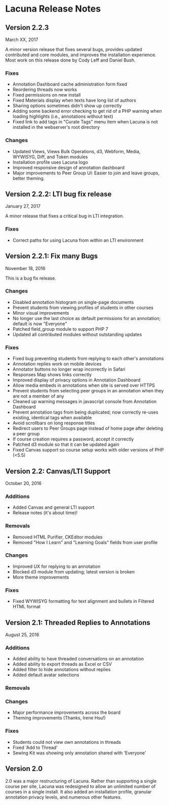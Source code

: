 Lacuna Release Notes
====================

Version 2.2.3
-------------
March XX, 2017

A minor version release that fixes several bugs, provides updated contributed and core modules, and improves the installation experience. Most work on this release done by Cody Leff and Daniel Bush.

### Fixes
 * Annotation Dashboard cache administration form fixed
 * Reordering threads now works
 * Fixed permissions on new install
 * Fixed Materials display when texts have long list of authors
 * Sharing options sometimes didn't show up correctly
 * Adding some backend error checking to get rid of a PHP warning when loading highlights (i.e., annotations without text)
 * Fixed link to add tags in "Curate Tags" menu item when Lacuna is not installed in the webserver's root directory
 
### Changes
 * Updated Views, Views Bulk Operations, d3, Webform, Media, WYWISYG, Diff, and Token modules
 * Installation profile uses Lacuna logo
 * Improved responsive design of annotation dashboard
 * Major improvements to Peer Group UI: Easier to join and leave groups, better theming.

 

Version 2.2.2: LTI bug fix release
-------------
January 27, 2017

A minor release that fixes a critical bug in LTI integration.

### Fixes
 * Correct paths for using Lacuna from within an LTI environment

Version 2.2.1: Fix many Bugs
-------------
November 18, 2016

This is a bug fix release.

### Changes
 * Disabled annotation histogram on single-page documents
 * Prevent students from viewing profiles of students in other courses
 * Minor visual improvements
 * No longer use the last choice as default permissions for an annotation; default is now "Everyone"
 * Patched field_group module to support PHP 7
 * Updated all contributed modules without outstanding updates


### Fixes
 * Fixed bug preventing students from replying to each other's annotations
 * Annotation replies work on mobile devices
 * Annotator buttons no longer wrap incorrectly in Safari
 * Responses Map shows links correctly
 * Improved display of privacy options in Annotation Dashboard
 * Allow media embeds in annotations when site is served over HTTPS
 * Prevent students from selecting peer groups in an annotation when they are not a member of any
 * Cleaned up warning messages in javascript console from Annotation Dashboard
 * Prevent annotation tags from being duplicated; now correctly re-uses existing, identical tags when available
 * Avoid scrollbars on long response titles
 * Redirect users to Peer Groups page instead of home page after deleting a peer group
 * If course creation requires a password, accept it correctly
 * Patched d3 module so that it can be updated again
 * Fixed Canvas support so course setup works with older versions of PHP (<5.5)

Version 2.2: Canvas/LTI Support
-----------
October 20, 2016

### Additions
 * Added Canvas and general LTI support
 * Release notes (it's about time)!

### Removals
 * Removed HTML Purifier, CKEditor modules
 * Removed "How I Learn" and "Learning Goals" fields from user profile

### Changes
 * Improved UX for replying to an annotation
 * Blocked d3 module from updating; latest version is broken
 * More theme improvements

### Fixes
 * Fixed WYWISYG formatting for text alignment and bullets in Filtered HTML format

Version 2.1: Threaded Replies to Annotations
-----------
August 25, 2016

### Additions
 * Added ability to have threaded conversations on an annotation
 * Added ability to export threads as Excel or CSV
 * Added filter to hide annotations without replies
 * Added default avatar selections

### Removals

### Changes
 * Major performance improvements across the board
 * Theming improvements (Thanks, Irene Hsu!)

### Fixes
 * Students could not view own annotations in threads
 * Fixed 'Add to Thread'
 * Sewing Kit was showing only annotation shared with 'Everyone'
 
Version 2.0
-----------
2.0 was a major restructuring of Lacuna. Rather than supporting a single course per site, Lacuna was redesigned to allow an unlimited number of courses in a single install. It also added an installation profile, granular annotation privacy levels, and numerous other features.